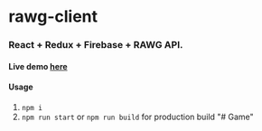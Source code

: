 # rawg-client
### React + Redux + Firebase + RAWG API.
#### Live demo [here](https://nttanh6299.github.io/rawg-client/#/)
#### Usage
1. `npm i`
2. `npm run start` or `npm run build` for production build
"# Game" 
